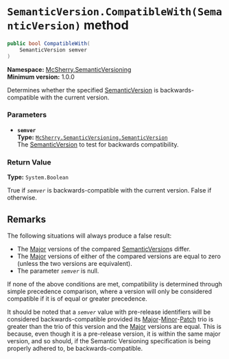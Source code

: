 # `SemanticVersion.CompatibleWith(SemanticVersion)` method

```c#
public bool CompatibleWith(
    SemanticVersion semver
)
```

**Namespace:** [McSherry.SemanticVersioning][1]  
**Minimum version:** 1.0.0

[1]: ../

Determines whether the specified [SemanticVersion][2] is
backwards-compatible with the current version.

[2]: ./


### Parameters

- **`semver`**  
  **Type:** [`McSherry.SemanticVersioning.SemanticVersion`][2]  
  The [SemanticVersion][2] to test for backwards compatibility.
  
  
### Return Value

**Type:** `System.Boolean`

True if _`semver`_ is backwards-compatible with the current
version. False if otherwise.


## Remarks

The following situations will always produce a false result:

- The [Major][3] versions of the compared [SemanticVersion][2]s
  differ.
- The [Major][3] versions of either of the compared versions
  are equal to zero (unless the two versions are equivalent).
- The parameter _`semver`_ is null.

[3]: ./Major.md

If none of the above conditions are met, compatibility is
determined through simple precedence comparison, where a
version will only be considered compatible if it is of equal
or greater precedence.

It should be noted that a _`semver`_ value with pre-release
identifiers will be considered backwards-compatible provided
its [Major][3]-[Minor][4]-[Patch][5] trio is greater than the
trio of this version and the [Major][3] versions are equal.
This is because, even though it is a pre-release version, it
is within the same major version, and so should, if the
Semantic Versioning specification is being properly adhered
to, be backwards-compatible.

[4]: ./Minor.md
[5]: ./Patch.md